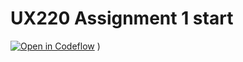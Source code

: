UX220 Assignment 1 start
===

[![Open in Codeflow](https://developer.stackblitz.com/img/open_in_codeflow.svg)](https:///pr.new/emilyychau/ux220-a01)
)

